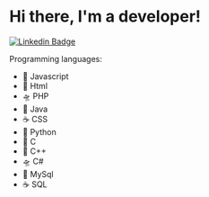 # Hi there, I'm a developer! 
[![Linkedin Badge](https://img.shields.io/badge/-danielmota-blue?style=flat&logo=Linkedin&logoColor=white&link=https://www.linkedin.com/in/daniel-mota-melga%C3%A7o-9b8168164/)](https://www.linkedin.com/in/daniel-mota-melga%C3%A7o-9b8168164/)


Programming languages:
- 🚨 Javascript
- 🧩 Html
- 🛸 PHP
- 🍃 Java
- ☕ CSS
- 🐣 Python
- 🚨 C
- 🧩 C++
- 🛸 C#
- 🍃 MySql
- ☕ SQL
